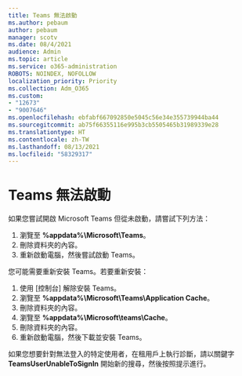 ```yaml
---
title: Teams 無法啟動
ms.author: pebaum
author: pebaum
manager: scotv
ms.date: 08/4/2021
audience: Admin
ms.topic: article
ms.service: o365-administration
ROBOTS: NOINDEX, NOFOLLOW
localization_priority: Priority
ms.collection: Adm_O365
ms.custom:
- "12673"
- "9007646"
ms.openlocfilehash: ebfabf667092850e5045c56e34e355739944ba44
ms.sourcegitcommit: ab75f66355116e995b3cb5505465b31989339e28
ms.translationtype: HT
ms.contentlocale: zh-TW
ms.lasthandoff: 08/13/2021
ms.locfileid: "58329317"
---
```

# <a name="teams-doesnt-launch"></a>Teams 無法啟動

如果您嘗試開啟 Microsoft Teams 但從未啟動，請嘗試下列方法：

1. 瀏覽至 **%appdata%\Microsoft\Teams**。
1. 刪除資料夾的內容。
1. 重新啟動電腦，然後嘗試啟動 Teams。

您可能需要重新安裝 Teams。若要重新安裝：

1. 使用 [控制台] 解除安裝 Teams。
1. 瀏覽至 **%appdata%\Microsoft\Teams\Application Cache**。
1. 刪除資料夾的內容。
1. 瀏覽至 **%appdata%\Microsoft\teams\Cache**。
1. 刪除資料夾的內容。
1. 重新啟動電腦，然後下載並安裝 Teams。

如果您想要針對無法登入的特定使用者，在租用戶上執行診斷，請以關鍵字 **TeamsUserUnableToSignIn** 開始新的搜尋，然後按照提示進行。
